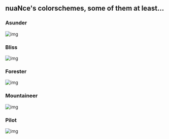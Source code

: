 ## nuaNce's colorschemes, some of them at least...

### Asunder

![img](https://i.postimg.cc/mZzLv3rV/image.png)

### Bliss

![img]()

### Forester

![img]()

### Mountaineer

![img]()

### Pilot

![img]()
